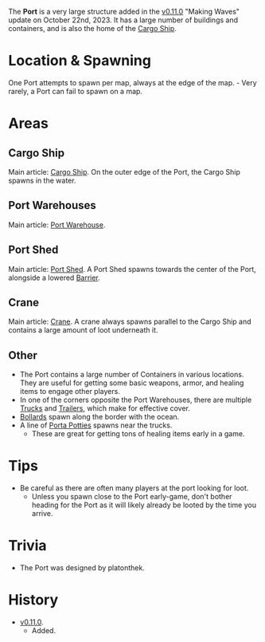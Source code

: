 The **Port** is a very large structure added in the [v0.11.0](https://github.com/HasangerGames/suroi/releases/tag/v0.11.0) "Making Waves" update on October 22nd, 2023. It has a large number of buildings and containers, and is also the home of the [Cargo Ship](/buildings/ship).

# Location & Spawning

One Port attempts to spawn per map, always at the edge of the map. - Very rarely, a Port can fail to spawn on a map.

# Areas

## Cargo Ship

Main article: [Cargo Ship](/buildings/ship).
On the outer edge of the Port, the Cargo Ship spawns in the water.

## Port Warehouses

Main article: [Port Warehouse](/buildings/port_warehouse).

## Port Shed

Main article: [Port Shed](/buildings/port_shed).
A Port Shed spawns towards the center of the Port, alongside a lowered [Barrier](/obstacles/barrier).

## Crane

Main article: [Crane](/buildings/crane).
A crane always spawns parallel to the Cargo Ship and contains a large amount of loot underneath it.

## Other

- The Port contains a large number of Containers in various locations. They are useful for getting some basic weapons, armor, and healing items to engage other players.
- In one of the corners opposite the Port Warehouses, there are multiple [Trucks](/obstacles/truck) and [Trailers](/obstacles/trailer), which make for effective cover.
- [Bollards](/obstacles/bollard) spawn along the border with the ocean.
- A line of [Porta Potties](/buildings/porta_potty) spawns near the trucks.
  - These are great for getting tons of healing items early in a game.

# Tips

- Be careful as there are often many players at the port looking for loot.
  - Unless you spawn close to the Port early-game, don't bother heading for the Port as it will likely already be looted by the time you arrive.

# Trivia

- The Port was designed by platonthek.

# History

- [v0.11.0](https://github.com/HasangerGames/suroi/releases/tag/v0.11.0).
  - Added.
